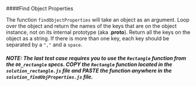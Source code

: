 ####Find Object Properties

The function `findObjectProperties` will take an object as an argument.
Loop over the object and return the names of the keys that are on the object instance,
not on its internal prototype (aka .__proto__).  Return all the keys on the object as
a string. If there is more than one key, each key should be separated by a `","` and a `space`.

##### NOTE: The last test case requires you to use the `Rectangle` function from the `00_rectangle` specs.  **COPY** the `Rectangle` function located in the `solution_rectangle.js` file and **PASTE** the function anywhere in the `solution_findObjProperties.js` file.
